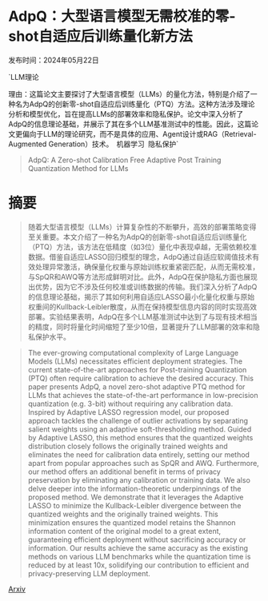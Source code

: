 # AdpQ：大型语言模型无需校准的零-shot自适应后训练量化新方法

发布时间：2024年05月22日

`LLM理论

理由：这篇论文主要探讨了大型语言模型（LLMs）的量化方法，特别是介绍了一种名为AdpQ的创新零-shot自适应后训练量化（PTQ）方法。这种方法涉及理论分析和模型优化，旨在提高LLMs的部署效率和隐私保护。论文中深入分析了AdpQ的信息理论基础，并展示了其在多个LLM基准测试中的性能。因此，这篇论文更偏向于LLM的理论研究，而不是具体的应用、Agent设计或RAG（Retrieval-Augmented Generation）技术。` `机器学习` `隐私保护`

> AdpQ: A Zero-shot Calibration Free Adaptive Post Training Quantization Method for LLMs

# 摘要

> 随着大型语言模型（LLMs）计算复杂性的不断攀升，高效的部署策略变得至关重要。本文介绍了一种名为AdpQ的创新零-shot自适应后训练量化（PTQ）方法，该方法在低精度（如3位）量化中表现卓越，无需依赖校准数据。借鉴自适应LASSO回归模型的理念，AdpQ通过自适应软阈值技术有效处理异常激活，确保量化权重与原始训练权重紧密匹配，从而无需校准，与SpQR和AWQ等方法形成鲜明对比。此外，AdpQ在保护隐私方面也展现出优势，因为它不涉及任何校准或训练数据的传输。我们深入分析了AdpQ的信息理论基础，揭示了其如何利用自适应LASSO最小化量化权重与原始权重间的Kullback-Leibler散度，从而在保持模型信息内容的同时实现高效部署。实验结果表明，AdpQ在多个LLM基准测试中达到了与现有技术相当的精度，同时将量化时间缩短了至少10倍，显著提升了LLM部署的效率和隐私保护水平。

> The ever-growing computational complexity of Large Language Models (LLMs) necessitates efficient deployment strategies. The current state-of-the-art approaches for Post-training Quantization (PTQ) often require calibration to achieve the desired accuracy. This paper presents AdpQ, a novel zero-shot adaptive PTQ method for LLMs that achieves the state-of-the-art performance in low-precision quantization (e.g. 3-bit) without requiring any calibration data. Inspired by Adaptive LASSO regression model, our proposed approach tackles the challenge of outlier activations by separating salient weights using an adaptive soft-thresholding method. Guided by Adaptive LASSO, this method ensures that the quantized weights distribution closely follows the originally trained weights and eliminates the need for calibration data entirely, setting our method apart from popular approaches such as SpQR and AWQ. Furthermore, our method offers an additional benefit in terms of privacy preservation by eliminating any calibration or training data. We also delve deeper into the information-theoretic underpinnings of the proposed method. We demonstrate that it leverages the Adaptive LASSO to minimize the Kullback-Leibler divergence between the quantized weights and the originally trained weights. This minimization ensures the quantized model retains the Shannon information content of the original model to a great extent, guaranteeing efficient deployment without sacrificing accuracy or information. Our results achieve the same accuracy as the existing methods on various LLM benchmarks while the quantization time is reduced by at least 10x, solidifying our contribution to efficient and privacy-preserving LLM deployment.

[Arxiv](https://arxiv.org/abs/2405.13358)